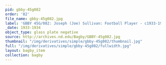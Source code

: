 ```yaml
---
pid: gbby-45g082
order: '82'
file_name: gbby-45g082.jpg
label: 'GBBY 45G/082: Joseph (Joe) Sullivan: Football Player - c1933-1934'
_date: 1933-1934
object_type: glass plate negative
source: http://archives.nd.edu/Bagby/GBBY-45g082.jpg
thumbnail: "/img/derivatives/simple/gbby-45g082/thumbnail.jpg"
full: "/img/derivatives/simple/gbby-45g082/fullwidth.jpg"
layout: bagby_item
collection: bagby
---
```

